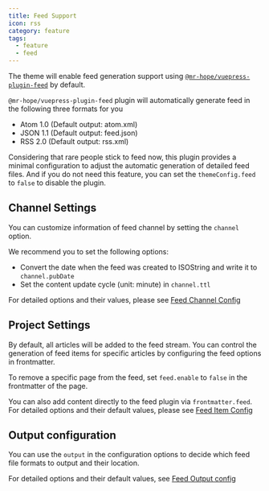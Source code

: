 ```yaml
---
title: Feed Support
icon: rss
category: feature
tags:
  - feature
  - feed
---
```


The theme will enable feed generation support using [`@mr-hope/vuepress-plugin-feed`](https://vuepress-theme-hope.github.io/v1/feed/) by default.

`@mr-hope/vuepress-plugin-feed` plugin will automatically generate feed in the following three formats for you

- Atom 1.0 (Default output: atom.xml)
- JSON 1.1 (Default output: feed.json)
- RSS 2.0 (Default output: rss.xml)

Considering that rare people stick to feed now, this plugin provides a minimal configuration to adjust the automatic generation of detailed feed files. And if you do not need this feature, you can set the `themeConfig.feed` to `false` to disable the plugin.

<!-- more -->

## Channel Settings

You can customize information of feed channel by setting the `channel` option.

We recommend you to set the following options:

- Convert the date when the feed was created to ISOString and write it to `channel.pubDate`
- Set the content update cycle (unit: minute) in `channel.ttl`

For detailed options and their values, please see [Feed Channel Config](https://vuepress-theme-hope.github.io/v1/feed/config/channel.html)

## Project Settings

By default, all articles will be added to the feed stream. You can control the generation of feed items for specific articles by configuring the feed options in frontmatter.

To remove a specific page from the feed, set `feed.enable` to `false` in the frontmatter of the page.

You can also add content directly to the feed plugin via `frontmatter.feed`. For detailed options and their default values, please see [Feed Item Config](https://vuepress-theme-hope.github.io/v1/feed/config/item.html)

## Output configuration

You can use the `output` in the configuration options to decide which feed file formats to output and their location.

For detailed options and their default values, see [Feed Output config](https://vuepress-theme-hope.github.io/v1/feed/config/#output)
